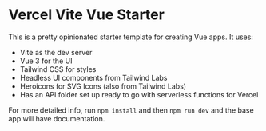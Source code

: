 # Vercel Vite Vue Starter

This is a pretty opinionated starter template for creating Vue apps. It uses:

- Vite as the dev server
- Vue 3 for the UI
- Tailwind CSS for styles
- Headless UI components from Tailwind Labs
- Heroicons for SVG Icons (also from Tailwind Labs)
- Has an API folder set up ready to go with serverless functions for Vercel

For more detailed info, run `npm install` and then `npm run dev` and the base app will have documentation.

